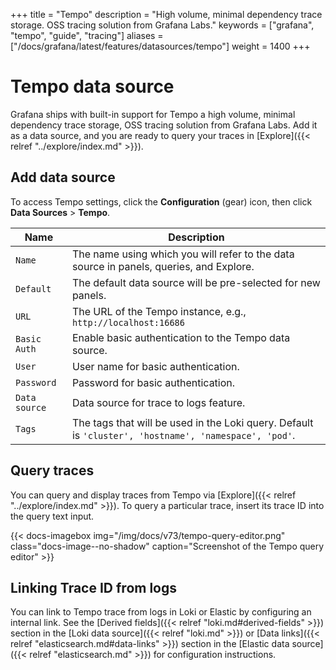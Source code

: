 +++
title = "Tempo"
description = "High volume, minimal dependency trace storage. OSS tracing solution from Grafana Labs."
keywords = ["grafana", "tempo", "guide", "tracing"]
aliases = ["/docs/grafana/latest/features/datasources/tempo"]
weight = 1400
+++

# Tempo data source

Grafana ships with built-in support for Tempo a high volume, minimal dependency trace storage, OSS tracing solution from Grafana Labs. Add it as a data source, and you are ready to query your traces in [Explore]({{< relref "../explore/index.md" >}}).

## Add data source

To access Tempo settings, click the **Configuration** (gear) icon, then click **Data Sources** > **Tempo**.

| Name          | Description                                                                                          |
| ------------- | ---------------------------------------------------------------------------------------------------- |
| `Name`        | The name using which you will refer to the data source in panels, queries, and Explore.              |
| `Default`     | The default data source will be pre-selected for new panels.                                         |
| `URL`         | The URL of the Tempo instance, e.g., `http://localhost:16686`                                        |
| `Basic Auth`  | Enable basic authentication to the Tempo data source.                                                |
| `User`        | User name for basic authentication.                                                                  |
| `Password`    | Password for basic authentication.                                                                   |
| `Data source` | Data source for trace to logs feature.                                                               |
| `Tags`        | The tags that will be used in the Loki query. Default is `'cluster', 'hostname', 'namespace', 'pod'`. |

## Query traces

You can query and display traces from Tempo via [Explore]({{< relref "../explore/index.md" >}}).
To query a particular trace, insert its trace ID into the query text input.

{{< docs-imagebox img="/img/docs/v73/tempo-query-editor.png" class="docs-image--no-shadow" caption="Screenshot of the Tempo query editor" >}}

## Linking Trace ID from logs

You can link to Tempo trace from logs in Loki or Elastic by configuring an internal link. See the [Derived fields]({{< relref "loki.md#derived-fields" >}}) section in the [Loki data source]({{< relref "loki.md" >}}) or [Data links]({{< relref "elasticsearch.md#data-links" >}}) section in the [Elastic data source]({{< relref "elasticsearch.md" >}}) for configuration instructions.
